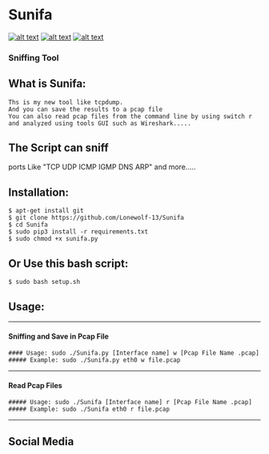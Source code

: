 # Sunifa
[![alt text][1.1]][1]
[![alt text][2.1]][2]
[![alt text][6.1]][6]


<!-- links to social media icons -->
<!-- no need to change these -->

<!-- icons with padding -->

[1.1]: http://i.imgur.com/tXSoThF.png (twitter icon with padding)
[2.1]: http://i.imgur.com/P3YfQoD.png (facebook icon with padding)
[6.1]: http://i.imgur.com/0o48UoR.png (github icon with padding)

<!-- icons without padding -->

[1.2]: http://i.imgur.com/wWzX9uB.png (twitter icon without padding)
[2.2]: http://i.imgur.com/fep1WsG.png (facebook icon without padding)
[6.2]: http://i.imgur.com/9I6NRUm.png (github icon without padding)


<!-- links to your social media accounts -->
<!-- update these accordingly -->

[1]: https://twitter.com/Lone_Wolf133
[2]: https://www.youtube.com/channel/UCLkdyKFfaa-sYs-Pe2PK2Bg
[6]: https://github.com/Lonewolf-13


### Sniffing Tool 

## What is Sunifa:
    Ths is my new tool like tcpdump.
    And you can save the results to a pcap file
    You can also read pcap files from the command line by using switch r
    and analyzed using tools GUI such as Wireshark.....

## The Script can sniff 
  ports Like "TCP UDP ICMP IGMP DNS ARP" and more..... 
  

## Installation:

    $ apt-get install git
    $ git clone https://github.com/Lonewolf-13/Sunifa
    $ cd Sunifa
    $ sudo pip3 install -r requirements.txt
    $ sudo chmod +x sunifa.py 

## Or Use this bash script:
    $ sudo bash setup.sh 

## Usage: 
************************************************************
#### Sniffing and Save in Pcap File
    #### Usage: sudo ./Sunifa.py [Interface name] w [Pcap File Name .pcap]
    ##### Example: sudo ./Sunifa.py eth0 w file.pcap 
************************************************************
#### Read Pcap Files
    ##### Usage: sudo ./Sunifa [Interface name] r [Pcap File Name .pcap]
    ##### Example: sudo ./Sunifa eth0 r file.pcap
************************************************************

## Social Media
[1.1]: http://i.imgur.com/tXSoThF.png (twitter icon with padding)
[2.1]: http://i.imgur.com/P3YfQoD.png (facebook icon with padding)
[6.1]: http://i.imgur.com/0o48UoR.png (github icon with padding)

[1.2]: http://i.imgur.com/wWzX9uB.png (twitter icon without padding)
[2.2]: http://i.imgur.com/fep1WsG.png (facebook icon without padding)
[6.2]: http://i.imgur.com/9I6NRUm.png (github icon without padding)
